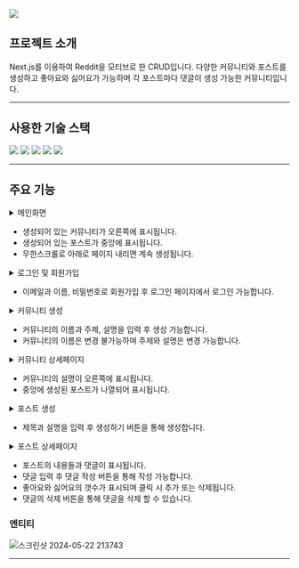 <img src="https://capsule-render.vercel.app/api?type=waving&color=auto&height=200&section=header&text=next.js를%20이용한%20CRUD&fontSize=50" />


## 프로젝트 소개
Next.js를 이용하여 Reddit을 모티브로 한 CRUD입니다.
다양한 커뮤니티와 포스트를 생성하고 좋아요와 싫어요가 가능하며 각 포스트마다 댓글이 생성 가능한 커뮤니티입니다.
* * *


## 사용한 기술	스택
  <img src="https://img.shields.io/badge/Next.js-000000?style=flat&logo=Next.js&logoColor=white" />
  <img src="https://img.shields.io/badge/Express-010101?style=flat&logo=Express&logoColor=white" />
	<img src="https://img.shields.io/badge/JavaScript-F7DF1E?style=flat&logo=JavaScript&logoColor=white" />
  <img src="https://img.shields.io/badge/Docker-2496ED?style=flat&logo=Docker&logoColor=white" />
  <img src="https://img.shields.io/badge/MySQL-4479A1?style=flat&logo=MySQL&logoColor=white" />

* * *


## 주요 기능
<details>
  <summary>메인화면</summary>
  <img src="https://github.com/dlalstlr12/reddit-example/assets/101045853/6f7ab67a-d6f7-42c8-9b65-ef2fc9a4d24f">   
  
</details>

  - 생성되어 있는 커뮤니티가 오른쪽에 표시됩니다.
  - 생성되어 있는 포스트가 중앙에 표시됩니다.
  - 무한스크롤로 아래로 페이지 내리면 계속 생성됩니다.

<details>
  <summary>로그인 및 회원가입</summary>
  <img src="https://github.com/dlalstlr12/reddit-example/assets/101045853/0ae751ba-d100-4916-b363-31713bec8ac4">   
  <img src="https://github.com/dlalstlr12/reddit-example/assets/101045853/3ff3361f-5506-4323-905a-0337c4429d2f">   
</details>

- 이메일과 이름, 비밀번호로 회원가입 후 로그인 페이지에서 로그인 가능합니다.

<details>
  <summary>커뮤니티 생성</summary>
  <img src="https://github.com/dlalstlr12/reddit-example/assets/101045853/f8f286d2-4c15-4fe3-b6f5-b7c2d75e7f27">   
  
</details>

- 커뮤니티의 이름과 주제, 설명을 입력 후 생성 가능합니다.
- 커뮤니티의 이름은 변경 불가능하며 주제와 설명은 변경 가능합니다.

<details>
  <summary>커뮤니티 상세페이지</summary>
  <img src="https://github.com/dlalstlr12/reddit-example/assets/101045853/647c6215-cc53-4d78-b28d-d7cd2d99195b">   
  
</details>

- 커뮤니티의 설명이 오른쪽에 표시됩니다.
- 중앙에 생성된 포스트가 나열되어 표시됩니다.

<details>
  <summary>포스트 생성</summary>
  <img src="https://github.com/dlalstlr12/reddit-example/assets/101045853/3705a450-d1f1-455e-99e9-6daefae210e8">   
  
</details>

- 제목과 설명을 입력 후 생성하기 버튼을 통해 생성합니다.

<details>
  <summary>포스트 상세페이지</summary>
  <img src="https://github.com/dlalstlr12/reddit-example/assets/101045853/8daf6a09-97bc-429c-b326-b878e3669193">   
  
</details>

- 포스트의 내용들과 댓글이 표시됩니다.
- 댓글 입력 후 댓글 작성 버튼을 통해 작성 가능합니다.
- 좋아요와 싫어요의 갯수가 표시되며 클릭 시 추가 또는 삭제됩니다.
- 댓글의 삭제 버튼을 통해 댓글을 삭제 할 수 있습니다.


### 엔티티
![스크린샷 2024-05-22 213743](https://github.com/dlalstlr12/reddit-example/assets/101045853/b7c082e5-8cb8-470b-81b4-5ee9fcac18eb)

* * *



